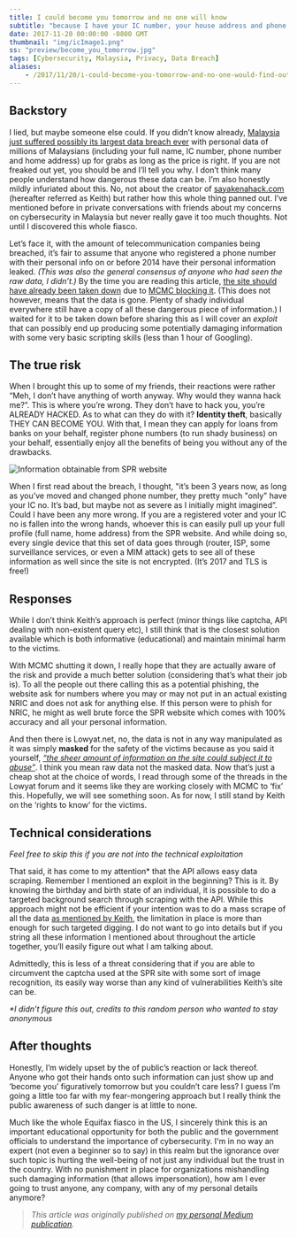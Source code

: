 ```yaml
---
title: I could become you tomorrow and no one will know
subtitle: "because I have your IC number, your house address and phone number."
date: 2017-11-20 00:00:00 -0800 GMT
thumbnail: "img/icImage1.png"
ss: "preview/become_you_tomorrow.jpg"
tags: [Cybersecurity, Malaysia, Privacy, Data Breach]
aliases:
    - /2017/11/20/i-could-become-you-tomorrow-and-no-one-would-find-out.html
---
```


## Backstory

I lied, but maybe someone else could. If you didn’t know already, [Malaysia just suffered possibly its largest data breach ever](https://www.lowyat.net/2017/145654/personal-data-millions-malaysians-sale-source-breach-still-unknown/) with personal data of millions of Malaysians (including your full name, IC number, phone number and home address) up for grabs as long as the price is right. If you are not freaked out yet, you should be and I’ll tell you why. I don’t think many people understand how dangerous these data can be. I’m also honestly mildly infuriated about this. No, not about the creator of [sayakenahack.com](https://sayakenahack.com/) (hereafter referred as Keith) but rather how this whole thing panned out. I’ve mentioned before in private conversations with friends about my concerns on cybersecurity in Malaysia but never really gave it too much thoughts. Not until I discovered this whole fiasco.

Let’s face it, with the amount of telecommunication companies being breached, it’s fair to assume that anyone who registered a phone number with their personal info on or before 2014 have their personal information leaked. _(This was also the general consensus of anyone who had seen the raw data, I didn’t.)_ By the time you are reading this article, [the site should have already been taken down](https://www.keithrozario.com/2017/11/sayakenahack-com-answering-the-questions.html) due to [MCMC blocking it](https://www.lowyat.net/2017/147967/mcmc-blocks-sayakenahack-com/). (This does not however, means that the data is gone. Plenty of shady individual everywhere still have a copy of all these dangerous piece of information.) I waited for it to be taken down before sharing this as I will cover an _exploit_ that can possibly end up producing some potentially damaging information with some very basic scripting skills (less than 1 hour of Googling).

## The true risk

When I brought this up to some of my friends, their reactions were rather “Meh, I don’t have anything of worth anyway. Why would they wanna hack me?”. This is where you’re wrong. They don’t have to hack you, you’re ALREADY HACKED. As to what can they do with it? **Identity theft**, basically THEY CAN BECOME YOU. With that, I mean they can apply for loans from banks on your behalf, register phone numbers (to run shady business) on your behalf, essentially enjoy all the benefits of being you without any of the drawbacks.

![Information obtainable from SPR website](/blog/img/icImage2.jpeg)

When I first read about the breach, I thought, "it’s been 3 years now, as long as you’ve moved and changed phone number, they pretty much "only" have your IC no. It’s bad, but maybe not as severe as I initially might imagined”. Could I have been any more wrong. If you are a registered voter and your IC no is fallen into the wrong hands, whoever this is can easily pull up your full profile (full name, home address) from the SPR website. And while doing so, every single device that this set of data goes through (router, ISP, some surveillance services, or even a MIM attack) gets to see all of these information as well since the site is not encrypted. (It’s 2017 and TLS is free!)

## Responses

While I don’t think Keith’s approach is perfect (minor things like captcha, API dealing with non-existent query etc), I still think that is the closest solution available which is both informative (educational) and maintain minimal harm to the victims.

With MCMC shutting it down, I really hope that they are actually aware of the risk and provide a much better solution (considering that’s what their job is). To all the people out there calling this as a potential phishing, the website ask for numbers where you may or may not put in an actual existing NRIC and does not ask for anything else. If this person were to phish for NRIC, he might as well brute force the SPR website which comes with 100% accuracy and all your personal information.

And then there is Lowyat.net, no, the data is not in any way manipulated as it was simply **masked** for the safety of the victims because as you said it yourself, _[“the sheer amount of information on the site could subject it to abuse”](https://www.themalaysianinsight.com/s/23152/)_. I think you mean raw data not the masked data. Now that’s just a cheap shot at the choice of words, I read through some of the threads in the Lowyat forum and it seems like they are working closely with MCMC to ‘fix’ this. Hopefully, we will see something soon. As for now, I still stand by Keith on the ‘rights to know’ for the victims.

## Technical considerations

_Feel free to skip this if you are not into the technical exploitation_

That said, it has come to my attention* that the API allows easy data scraping. Remember I mentioned an exploit in the beginning? This is it. By knowing the birthday and birth state of an individual, it is possible to do a targeted background search through scraping with the API. While this approach might not be efficient if your intention was to do a mass scrape of all the data [as mentioned by Keith](https://www.keithrozario.com/2017/11/sayakenahack-com-answering-the-questions.html), the limitation in place is more than enough for such targeted digging. I do not want to go into details but if you string all these information I mentioned about throughout the article together, you’ll easily figure out what I am talking about.

Admittedly, this is less of a threat considering that if you are able to circumvent the captcha used at the SPR site with some sort of image recognition, its easily way worse than any kind of vulnerabilities Keith’s site can be.

_*I didn’t figure this out, credits to this random person who wanted to stay anonymous_

## After thoughts

Honestly, I’m widely upset by the of public’s reaction or lack thereof. Anyone who got their hands onto such information can just show up and ‘become you’ figuratively tomorrow but you couldn’t care less? I guess I’m going a little too far with my fear-mongering approach but I really think the public awareness of such danger is at little to none.

Much like the whole Equifax fiasco in the US, I sincerely think this is an important educational opportunity for both the public and the government officials to understand the importance of cybersecurity. I'm in no way an expert (not even a beginner so to say) in this realm but the ignorance over such topic is hurting the well-being of not just any individual but the trust in the country. With no punishment in place for organizations mishandling such damaging information (that allows impersonation), how am I ever going to trust anyone, any company, with any of my personal details anymore?

> _This article was originally published on [my personal Medium publication](https://blog.binhong.me/i-could-become-you-tomorrow-and-no-one-would-find-out-c9928e915c70)._